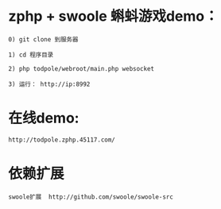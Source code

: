 zphp + swoole 蝌蚪游戏demo：
======

    0) git clone 到服务器

	1) cd 程序目录

	2) php todpole/webroot/main.php websocket 

	3) 运行： http://ip:8992

在线demo:
======
	http://todpole.zphp.45117.com/

依赖扩展
====
	swoole扩展  http://github.com/swoole/swoole-src
	



